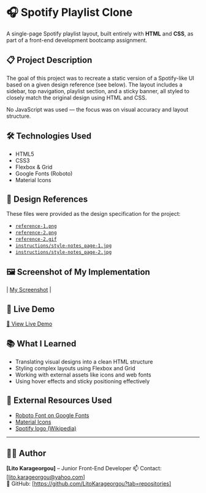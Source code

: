 # 🎧 Spotify Playlist Clone

A single-page Spotify playlist layout, built entirely with **HTML** and **CSS**, as part of a front-end development bootcamp assignment.

## 📋 Project Description

The goal of this project was to recreate a static version of a Spotify-like UI based on a given design reference (see below). The layout includes a sidebar, top navigation, playlist section, and a sticky banner, all styled to closely match the original design using HTML and CSS.

No JavaScript was used — the focus was on visual accuracy and layout structure.

## 🛠️ Technologies Used

- HTML5
- CSS3
- Flexbox & Grid
- Google Fonts (Roboto)
- Material Icons

## 🎨 Design References

These files were provided as the design specification for the project:

- [`reference-1.png`](./instructions/reference-1.png)
- [`reference-2.png`](./instructions//reference-2.png)
- [`reference-2.gif`](./instructions//reference-3.gif)
- [`instructions/style-notes_page-1.jpg`](./instructions/style-notes_page-1.jpg)
- [`instructions/style-notes_page-2.jpg`](./instructions/style-notes_page-2.jpg)

## 🖼️ Screenshot of My Implementation

| [My Screenshot](./my-screenshot.png) |


## 🚀 Live Demo

[🔗 View Live Demo](https://spotify-playlist-clone-project.netlify.app)


## 📚 What I Learned

- Translating visual designs into a clean HTML structure
- Styling complex layouts using Flexbox and Grid
- Working with external assets like icons and web fonts
- Using hover effects and sticky positioning effectively


## 🧩 External Resources Used

- [Roboto Font on Google Fonts](https://fonts.google.com/specimen/Roboto)
- [Material Icons](https://fonts.google.com/icons)
- [Spotify logo (Wikipedia)](https://en.m.wikipedia.org/wiki/File:Spotify_logo_without_text.svg)

---

## 👩‍💻 Author

**[Lito Karageorgou]** – Junior Front-End Developer 
📫 Contact: [lito.karageorgou@yahoo.com]  
🔗 GitHub: [https://github.com/LitoKarageorgou?tab=repositories]


